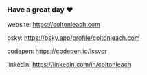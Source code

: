 ### Have a great day ❤

website: https://coltonleach.com

bsky: https://bsky.app/profile/coltonleach.com

codepen: https://codepen.io/issvor

linkedin: https://linkedin.com/in/coltonleach
